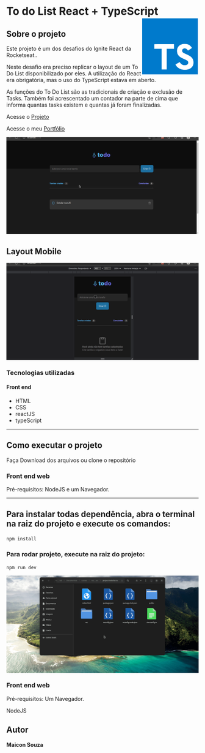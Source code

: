 <h1>
	To do List React + TypeScript
	<img 
		align="right"
		width="150"
        src="https://raw.githubusercontent.com/devicons/devicon/master/icons/typescript/typescript-original.svg" 
	/>
</h1>

<h2>Sobre o projeto</h2>

<p>
    Este projeto é um dos desafios do Ignite React da Rocketseat..
</p>
<p>
    Neste desafio era preciso replicar o layout de um To Do List disponibilizado por eles. A utilização do React era obrigatória, mas o uso do TypeScript estava em aberto.
</p>
<p>
    As funções do To Do List são as tradicionais de criação e exclusão de Tasks. Também foi acrescentado um contador na parte de cima que informa quantas tasks existem e quantas já foram finalizadas.
</p>

<p>
    Acesse o  <a href="https://todolistreactts.maiconsouza.com.br/">Projeto</a> 
</p>

<p>
    Acesse o meu  <a href="https://portfolio.maiconsouza.com.br/">Portfólio</a> 
</p>

<img 
    src="https://raw.githubusercontent.com/maiconDeSouza/assets/master/todolist-ts-react/todo-web.gif"
/>

<h2>Layout Mobile</h2>
<img
    align="center"
    src="https://raw.githubusercontent.com/maiconDeSouza/assets/master/todolist-ts-react/todo-mobile.gif"
/>



<h3>Tecnologias utilizadas</h3>

<h4>Front end</h4>
<ul>
	<li>HTML</li>
	<li>CSS</li>
	<li>reactJS</li>
    <li>typeScript</li>
</ul>
<hr>
<h2>Como executar o projeto</h2>
<p>
    Faça Download dos arquivos ou clone o repositório
</p>

<h3>Front end web</h3>
<p>Pré-requisitos: NodeJS e um Navegador.</p>

<hr />

## Para instalar todas dependência, abra o terminal na raiz do projeto e execute os comandos:
```
npm install
```

### Para rodar projeto, execute na raiz do projeto:
```
npm run dev
```

<img
    align="center"
    src="https://raw.githubusercontent.com/maiconDeSouza/assets/master/todolist-ts-react/rodando-o-projeto.gif"
/>


<h3>Front end web</h3>
<p>Pré-requisitos: Um Navegador.</p>
<p>NodeJS</p>



<h2>Autor</h2>
<strong>Maicon Souza</strong>
